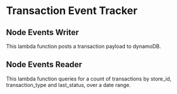 # Transaction Event Tracker

## Node Events Writer
This lambda function posts a transaction payload to dynamoDB.

## Node Events Reader
This lambda function queries for a count of transactions by store\_id, transaction\_type and last\_status, over a date range.


